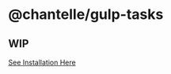 # @chantelle/gulp-tasks
## WIP
[See Installation Here](https://www.npmjs.com/package/@chantelle/eslint-plugin-chantelle)
